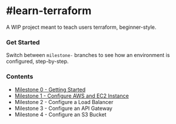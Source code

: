 # #learn-terraform

A WIP project meant to teach users terraform, beginner-style. 

### Get Started

Switch between `milestone-` branches to see how an environment is configured, step-by-step.

### Contents

- [Milestone 0     - Getting Started](https://github.com/Havimaki/learn-terraform)
- [Milestone 1     - Configure AWS and EC2 Instance](https://github.com/Havimaki/learn-terraform/tree/milestone-1-configurate-aws-and-launch-an-ec2-instance)
- Milestone 2     - Configure a Load Balancer
- Milestone 3     - Configure an API Gateway
- Milestone 4     - Configure an S3 Bucket
